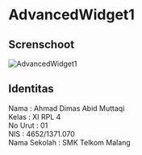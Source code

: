 # AdvancedWidget1
## Screnschoot
![AdvancedWidget1](http://s17.postimg.org/zf9rs6nrz/advancedwidget1.png)

## Identitas
Nama : Ahmad Dimas Abid Muttaqi <br>
Kelas : XI RPL 4 <br>
No Urut : 01 <br>
NIS : 4652/1371.070 <br>
Nama Sekolah : SMK Telkom Malang <br>
